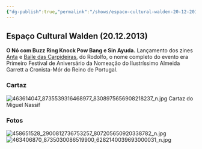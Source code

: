 ```yaml
---
{"dg-publish":true,"permalink":"/shows/espaco-cultural-walden-20-12-2013/","noteIcon":" "}
---
```


## Espaço Cultural Walden (20.12.2013)

**O Nó com Buzz Ring Knock Pow Bang e Sin Ayuda.** 
Lançamento dos zines [Anta](https://issuu.com/rodolfoalmeida7/docs/anta_pdf) e [Baile das Carpideiras](https://issuu.com/rodolfoalmeida7/docs/baile_das_carpideiras), do Rodolfo, o nome completo do evento era Primeiro Festival de Aniversário da Nomeação do Ilustríssimo Almeida Garrett a Cronista-Mór do Reino de Portugal.

### Cartaz
![463614047_8735539316468977_8308975656908218237_n.jpg](/img/user/img/463614047_8735539316468977_8308975656908218237_n.jpg)
Cartaz do Miguel Nassif

### Fotos
![458651528_2900812736753257_807205650920338782_n.jpg](/img/user/img/458651528_2900812736753257_807205650920338782_n.jpg)
![463406870_8735030086519900_6282140039693000031_n.jpg](/img/user/img/463406870_8735030086519900_6282140039693000031_n.jpg)